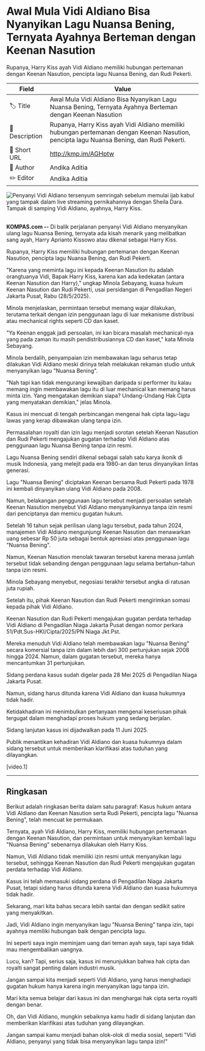 # Awal Mula Vidi Aldiano Bisa Nyanyikan Lagu Nuansa Bening, Ternyata Ayahnya Berteman dengan Keenan Nasution

Rupanya, Harry Kiss ayah Vidi Aldiano memiliki hubungan pertemanan dengan Keenan Nasution, pencipta lagu Nuansa Bening, dan Rudi Pekerti.

| Field         | Value                                                       |
|---------------|-------------------------------------------------------------|
| 🏷️ Title       | Awal Mula Vidi Aldiano Bisa Nyanyikan Lagu Nuansa Bening, Ternyata Ayahnya Berteman dengan Keenan Nasution |
| 📝 Description | Rupanya, Harry Kiss ayah Vidi Aldiano memiliki hubungan pertemanan dengan Keenan Nasution, pencipta lagu Nuansa Bening, dan Rudi Pekerti. |
| 🔗 Short URL   | http://kmp.im/AGHptw |
| 👤 Author      | Andika Aditia |
| ✏️ Editor      | Andika Aditia |

![Penyanyi Vidi Aldiano tersenyum semringah sebelum memulai ijab kabul yang tampak dalam live streaming pernikahannya dengan Sheila Dara. Tampak di samping Vidi Aldiano, ayahnya, Harry Kiss.](https://asset.kompas.com/crops/hwEwvytaieR5Bz-dHJlUNqXPK00=/108x138:972x715/750x500/data/photo/2022/01/15/61e223c2e2bde.jpg)

\
**KOMPAS.com --** Di balik perjalanan penyanyi Vidi Aldiano menyanyikan ulang lagu Nuansa Bening, ternyata ada kisah menarik yang melibatkan sang ayah, Harry Aprianto Kissowo atau dikenal sebagai Harry Kiss.

Rupanya, Harry Kiss memiliki hubungan pertemanan dengan Keenan Nasution, pencipta lagu Nuansa Bening, dan Rudi Pekerti.

\"Karena yang meminta lagu ini kepada Keenan Nasution itu adalah orangtuanya Vidi, Bapak Harry Kiss, karena kan ada kedekatan (antara Keenan Nasution dan Harry),\" ungkap Minola Sebayang, kuasa hukum Keenan Nasution dan Rudi Pekerti, usai persidangan di Pengadilan Negeri Jakarta Pusat, Rabu (28/5/2025).

Minola menjelaskan, permintaan tersebut memang wajar dilakukan, terutama terkait dengan izin penggunaan lagu di luar mekanisme distribusi atau mechanical rights seperti CD dan kaset.

\"Ya Keenan enggak jadi persoalan, ini kan bicara masalah mechanical-nya yang pada zaman itu masih pendistribusiannya CD dan kaset," kata Minola Sebayang.

Minola berdalih, penyampaian izin membawakan lagu seharus tetap dilakukan Vidi Aldiano meski dirinya telah melakukan rekaman studio untuk menyanyikan lagu "Nuansa Bening".

"Nah tapi kan tidak mengurangi kewajiban daripada si performer itu kalau memang ingin membawakan lagu itu di luar mechanical kan memang harus minta izin. Yang mengatakan demikian siapa? Undang-Undang Hak Cipta yang menyatakan demikian,\" jelas Minola.

Kasus ini mencuat di tengah perbincangan mengenai hak cipta lagu-lagu lawas yang kerap dibawakan ulang tanpa izin.

Permasalahan royalti dan izin lagu menjadi sorotan setelah Keenan Nasution dan Rudi Pekerti mengajukan gugatan terhadap Vidi Aldiano atas penggunaan lagu Nuansa Bening tanpa izin resmi.

Lagu Nuansa Bening sendiri dikenal sebagai salah satu karya ikonik di musik Indonesia, yang melejit pada era 1980-an dan terus dinyanyikan lintas generasi.

Lagu \"Nuansa Bening\" diciptakan Keenan bersama Rudi Pekerti pada 1978 ini kembali dinyanyikan ulang Vidi Aldiano pada 2008.

Namun, belakangan penggunaan lagu tersebut menjadi persoalan setelah Keenan Nasution menyebut Vidi Aldiano menyanyikannya tanpa izin resmi dari penciptanya dan memicu gugatan hukum.

Setelah 16 tahun sejak perilisan ulang lagu tersebut, pada tahun 2024, manajemen Vidi Aldiano mengunjungi Keenan Nasution dan menawarkan uang sebesar Rp 50 juta sebagai bentuk apresiasi atas penggunaan lagu \"Nuansa Bening\".

Namun, Keenan Nasution menolak tawaran tersebut karena merasa jumlah tersebut tidak sebanding dengan penggunaan lagu selama bertahun-tahun tanpa izin resmi.

Minola Sebayang menyebut, negosiasi terakhir tersebut angka di ratusan juta rupiah.

Setelah itu, pihak Keenan Nasution dan Rudi Pekerti mengirimkan somasi kepada pihak Vidi Aldiano.

Keenan Nasution dan Rudi Pekerti mengajukan gugatan perdata terhadap Vidi Aldiano di Pengadilan Niaga Jakarta Pusat dengan nomor perkara 51/Pdt.Sus-HKI/Cipta/2025/PN Niaga Jkt.Pst.

Mereka menuduh Vidi Aldiano telah membawakan lagu \"Nuansa Bening\" secara komersial tanpa izin dalam lebih dari 300 pertunjukan sejak 2008 hingga 2024. Namun, dalam gugatan tersebut, mereka hanya mencantumkan 31 pertunjukan.

Sidang perdana kasus sudah digelar pada 28 Mei 2025 di Pengadilan Niaga Jakarta Pusat.

Namun, sidang harus ditunda karena Vidi Aldiano dan kuasa hukumnya tidak hadir.

Ketidakhadiran ini menimbulkan pertanyaan mengenai keseriusan pihak tergugat dalam menghadapi proses hukum yang sedang berjalan.

Sidang lanjutan kasus ini dijadwalkan pada 11 Juni 2025.

Publik menantikan kehadiran Vidi Aldiano dan kuasa hukumnya dalam sidang tersebut untuk memberikan klarifikasi atas tuduhan yang dilayangkan.

\[video.1\]

---
## Ringkasan

Berikut adalah ringkasan berita dalam satu paragraf: 
Kasus hukum antara Vidi Aldiano dan Keenan Nasution serta Rudi Pekerti, pencipta lagu "Nuansa Bening", telah mencuat ke permukaan.

 Ternyata, ayah Vidi Aldiano, Harry Kiss, memiliki hubungan pertemanan dengan Keenan Nasution, dan permintaan untuk menyanyikan kembali lagu "Nuansa Bening" sebenarnya dilakukan oleh Harry Kiss.

 Namun, Vidi Aldiano tidak memiliki izin resmi untuk menyanyikan lagu tersebut, sehingga Keenan Nasution dan Rudi Pekerti mengajukan gugatan perdata terhadap Vidi Aldiano.

 Kasus ini telah memasuki sidang perdana di Pengadilan Niaga Jakarta Pusat, tetapi sidang harus ditunda karena Vidi Aldiano dan kuasa hukumnya tidak hadir.



Sekarang, mari kita bahas secara lebih santai dan dengan sedikit satire yang menyakitkan.

 Jadi, Vidi Aldiano ingin menyanyikan lagu "Nuansa Bening" tanpa izin, tapi ayahnya memiliki hubungan baik dengan pencipta lagu.

 Ini seperti saya ingin meminjam uang dari teman ayah saya, tapi saya tidak mau mengembalikan uangnya.

 Lucu, kan? Tapi, serius saja, kasus ini menunjukkan bahwa hak cipta dan royalti sangat penting dalam industri musik.

 Jangan sampai kita menjadi seperti Vidi Aldiano, yang harus menghadapi gugatan hukum hanya karena ingin menyanyikan lagu tanpa izin.

 Mari kita semua belajar dari kasus ini dan menghargai hak cipta serta royalti dengan benar.

 Oh, dan Vidi Aldiano, mungkin sebaiknya kamu hadir di sidang lanjutan dan memberikan klarifikasi atas tuduhan yang dilayangkan.

 Jangan sampai kamu menjadi bahan olok-olok di media sosial, seperti "Vidi Aldiano, penyanyi yang tidak bisa menyanyikan lagu tanpa izin!"
